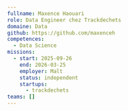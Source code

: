 ```yaml
---
fullname: Maxence Haouari
role: Data Engineer chez Trackdechets
domaine: Data
github: https://github.com/maxenceh
competences:
  - Data Science
missions:
  - start: 2025-09-26
    end: 2026-03-25
    employer: Malt
    status: independent
    startups:
      - trackdechets
teams: []
---
```

